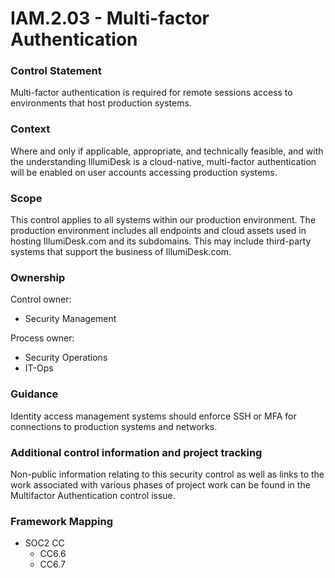 # IAM.2.03 - Multi-factor Authentication



### Control Statement

Multi-factor authentication is required for remote sessions access to environments that host production systems.

###  Context

Where and only if applicable, appropriate, and technically feasible, and with the understanding IllumiDesk is a cloud-native, multi-factor authentication will be enabled on user accounts accessing production systems.

###  Scope

This control applies to all systems within our production environment. The production environment includes all endpoints and cloud assets used in hosting IllumiDesk.com and its subdomains. This may include third-party systems that support the business of IllumiDesk.com.

###  Ownership

Control owner:

* Security Management

Process owner:

* Security Operations
* IT-Ops

###  Guidance

Identity access management systems should enforce SSH or MFA for connections to production systems and networks.

###  Additional control information and project tracking

Non-public information relating to this security control as well as links to the work associated with various phases of project work can be found in the Multifactor Authentication control issue.

###  Framework Mapping

* SOC2 CC
  * CC6.6
  * CC6.7

